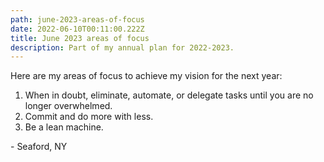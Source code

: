 ```yaml
---
path: june-2023-areas-of-focus
date: 2022-06-10T00:11:00.222Z
title: June 2023 areas of focus
description: Part of my annual plan for 2022-2023.
---
```

Here are my areas of focus to achieve my vision for the next year:

1. When in doubt, eliminate, automate, or delegate tasks until you are no longer overwhelmed.
2. Commit and do more with less.
3. Be a lean machine.

\- Seaford, NY